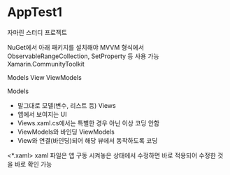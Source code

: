 # AppTest1
자마린 스터디 프로젝트

NuGet에서 아래 패키지를 설치해야 MVVM 형식에서 ObservableRangeCollection, SetProperty 등 사용 가능
Xamarin.CommunityToolkit

<MVVM>
Models
View
ViewModels

Models
 - 말그대로 모델(변수, 리스트 등)
Views
 - 앱에서 보여지는 UI
 - Views.xaml.cs에서는 특별한 경우 아닌 이상 코딩 안함
 - ViewModels와 바인딩
ViewModels
 - View와 연결(바인딩)되어 해당 뷰에서 동작하도록 코딩
 
<*.xaml>
 xaml 파일은 앱 구동 시켜놓은 상태에서 수정하면 바로 적용되어 수정한 것을 바로 확인 가능